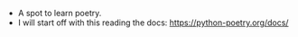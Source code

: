 - A spot to learn poetry. 
- I will start off with this reading the docs: https://python-poetry.org/docs/
